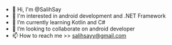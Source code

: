 - 👋 Hi, I'm @SalihSay
- 👀 I'm interested in android development and .NET Framework
- 🌱 I’m currently learning Kotlin and C#
- 👯 I’m looking to collaborate on android developer
- 📫 How to reach me >> salihsayy@gmail.com

<!--
**SalihSay/SalihSay** is a ✨ _special_ ✨ repository because its `README.md` (this file) appears on your GitHub profile.

Here are some ideas to get you started:

- 🔭 I’m currently working on ...
- 🌱 I’m currently learning ...
- 👯 I’m looking to collaborate on ...
- 🤔 I’m looking for help with ...
- 💬 Ask me about ...
- 📫 How to reach me: ...
- 😄 Pronouns: ...
- ⚡ Fun fact: ...
-->
